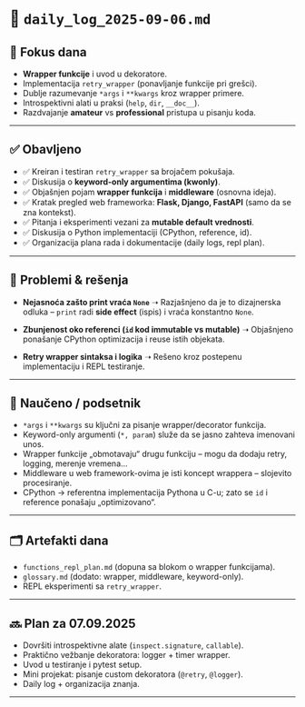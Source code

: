 # 📅 `daily_log_2025-09-06.md`

## 📍 Fokus dana

- **Wrapper funkcije** i uvod u dekoratore.
- Implementacija `retry_wrapper` (ponavljanje funkcije pri grešci).
- Dublje razumevanje `*args` i `**kwargs` kroz wrapper primere.
- Introspektivni alati u praksi (`help`, `dir`, `__doc__`).
- Razdvajanje **amateur** vs **professional** pristupa u pisanju koda.

---

## ✅ Obavljeno

- ✅ Kreiran i testiran `retry_wrapper` sa brojačem pokušaja.
- ✅ Diskusija o **keyword-only argumentima (kwonly)**.
- ✅ Objašnjen pojam **wrapper funkcija** i **middleware** (osnovna ideja).
- ✅ Kratak pregled web frameworka: **Flask, Django, FastAPI** (samo da se zna kontekst).
- ✅ Pitanja i eksperimenti vezani za **mutable default vrednosti**.
- ✅ Diskusija o Python implementaciji (CPython, reference, id).
- ✅ Organizacija plana rada i dokumentacije (daily logs, repl plan).

---

## 🧱 Problemi & rešenja

- **Nejasnoća zašto print vraća `None`**
  ➝ Razjašnjeno da je to dizajnerska odluka – `print` radi **side effect** (ispis) i vraća konstantno `None`.

- **Zbunjenost oko referenci (`id` kod immutable vs mutable)**
  ➝ Objašnjeno ponašanje CPython optimizacija i reuse istih objekata.

- **Retry wrapper sintaksa i logika**
  ➝ Rešeno kroz postepenu implementaciju i REPL testiranje.

---

## 🧠 Naučeno / podsetnik

- `*args` i `**kwargs` su ključni za pisanje wrapper/decorator funkcija.
- Keyword-only argumenti (`*, param`) služe da se jasno zahteva imenovani unos.
- Wrapper funkcije „obmotavaju“ drugu funkciju – mogu da dodaju retry, logging, merenje vremena...
- Middleware u web framework-ovima je isti koncept wrappera – slojevito procesiranje.
- CPython → referentna implementacija Pythona u C-u; zato se `id` i reference ponašaju „optimizovano“.

---

## 🗂️ Artefakti dana

- `functions_repl_plan.md` (dopuna sa blokom o wrapper funkcijama).
- `glossary.md` (dodato: wrapper, middleware, keyword-only).
- REPL eksperimenti sa `retry_wrapper`.

---

## 🔜 Plan za 07.09.2025

- Dovršiti introspektivne alate (`inspect.signature`, `callable`).
- Praktično vežbanje dekoratora: logger + timer wrapper.
- Uvod u testiranje i pytest setup.
- Mini projekat: pisanje custom dekoratora (`@retry`, `@logger`).
- Daily log + organizacija znanja.

---
